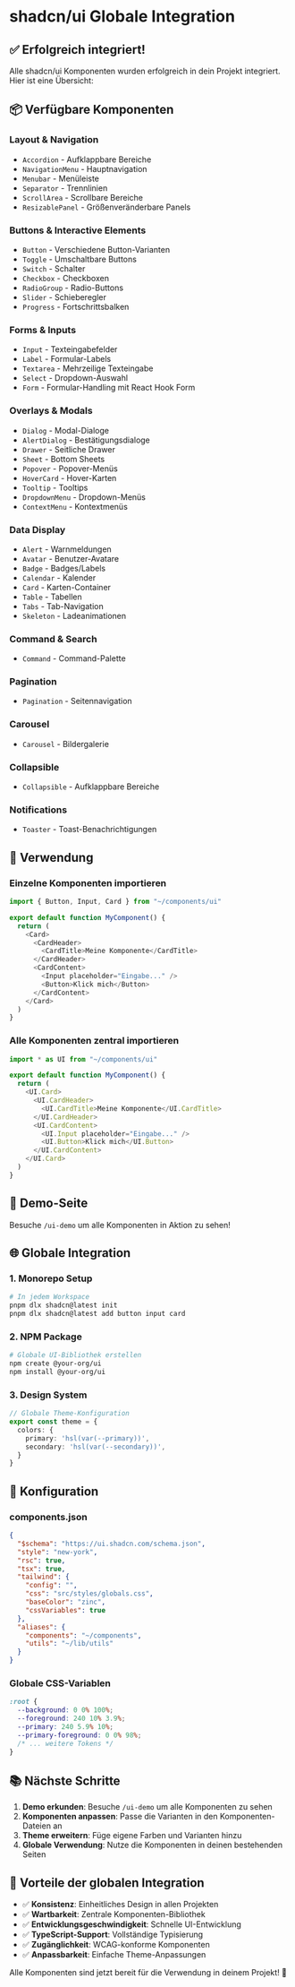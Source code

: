 # shadcn/ui Globale Integration

## ✅ Erfolgreich integriert!

Alle shadcn/ui Komponenten wurden erfolgreich in dein Projekt integriert. Hier ist eine Übersicht:

## 📦 Verfügbare Komponenten

### Layout & Navigation
- `Accordion` - Aufklappbare Bereiche
- `NavigationMenu` - Hauptnavigation
- `Menubar` - Menüleiste
- `Separator` - Trennlinien
- `ScrollArea` - Scrollbare Bereiche
- `ResizablePanel` - Größenveränderbare Panels

### Buttons & Interactive Elements
- `Button` - Verschiedene Button-Varianten
- `Toggle` - Umschaltbare Buttons
- `Switch` - Schalter
- `Checkbox` - Checkboxen
- `RadioGroup` - Radio-Buttons
- `Slider` - Schieberegler
- `Progress` - Fortschrittsbalken

### Forms & Inputs
- `Input` - Texteingabefelder
- `Label` - Formular-Labels
- `Textarea` - Mehrzeilige Texteingabe
- `Select` - Dropdown-Auswahl
- `Form` - Formular-Handling mit React Hook Form

### Overlays & Modals
- `Dialog` - Modal-Dialoge
- `AlertDialog` - Bestätigungsdialoge
- `Drawer` - Seitliche Drawer
- `Sheet` - Bottom Sheets
- `Popover` - Popover-Menüs
- `HoverCard` - Hover-Karten
- `Tooltip` - Tooltips
- `DropdownMenu` - Dropdown-Menüs
- `ContextMenu` - Kontextmenüs

### Data Display
- `Alert` - Warnmeldungen
- `Avatar` - Benutzer-Avatare
- `Badge` - Badges/Labels
- `Calendar` - Kalender
- `Card` - Karten-Container
- `Table` - Tabellen
- `Tabs` - Tab-Navigation
- `Skeleton` - Ladeanimationen

### Command & Search
- `Command` - Command-Palette

### Pagination
- `Pagination` - Seitennavigation

### Carousel
- `Carousel` - Bildergalerie

### Collapsible
- `Collapsible` - Aufklappbare Bereiche

### Notifications
- `Toaster` - Toast-Benachrichtigungen

## 🚀 Verwendung

### Einzelne Komponenten importieren
```typescript
import { Button, Input, Card } from "~/components/ui"

export default function MyComponent() {
  return (
    <Card>
      <CardHeader>
        <CardTitle>Meine Komponente</CardTitle>
      </CardHeader>
      <CardContent>
        <Input placeholder="Eingabe..." />
        <Button>Klick mich</Button>
      </CardContent>
    </Card>
  )
}
```

### Alle Komponenten zentral importieren
```typescript
import * as UI from "~/components/ui"

export default function MyComponent() {
  return (
    <UI.Card>
      <UI.CardHeader>
        <UI.CardTitle>Meine Komponente</UI.CardTitle>
      </UI.CardHeader>
      <UI.CardContent>
        <UI.Input placeholder="Eingabe..." />
        <UI.Button>Klick mich</UI.Button>
      </UI.CardContent>
    </UI.Card>
  )
}
```

## 🎨 Demo-Seite

Besuche `/ui-demo` um alle Komponenten in Aktion zu sehen!

## 🌐 Globale Integration

### 1. **Monorepo Setup**
```bash
# In jedem Workspace
pnpm dlx shadcn@latest init
pnpm dlx shadcn@latest add button input card
```

### 2. **NPM Package**
```bash
# Globale UI-Bibliothek erstellen
npm create @your-org/ui
npm install @your-org/ui
```

### 3. **Design System**
```typescript
// Globale Theme-Konfiguration
export const theme = {
  colors: {
    primary: 'hsl(var(--primary))',
    secondary: 'hsl(var(--secondary))',
  }
}
```

## 🔧 Konfiguration

### components.json
```json
{
  "$schema": "https://ui.shadcn.com/schema.json",
  "style": "new-york",
  "rsc": true,
  "tsx": true,
  "tailwind": {
    "config": "",
    "css": "src/styles/globals.css",
    "baseColor": "zinc",
    "cssVariables": true
  },
  "aliases": {
    "components": "~/components",
    "utils": "~/lib/utils"
  }
}
```

### Globale CSS-Variablen
```css
:root {
  --background: 0 0% 100%;
  --foreground: 240 10% 3.9%;
  --primary: 240 5.9% 10%;
  --primary-foreground: 0 0% 98%;
  /* ... weitere Tokens */
}
```

## 📚 Nächste Schritte

1. **Demo erkunden**: Besuche `/ui-demo` um alle Komponenten zu sehen
2. **Komponenten anpassen**: Passe die Varianten in den Komponenten-Dateien an
3. **Theme erweitern**: Füge eigene Farben und Varianten hinzu
4. **Globale Verwendung**: Nutze die Komponenten in deinen bestehenden Seiten

## 🎯 Vorteile der globalen Integration

- ✅ **Konsistenz**: Einheitliches Design in allen Projekten
- ✅ **Wartbarkeit**: Zentrale Komponenten-Bibliothek
- ✅ **Entwicklungsgeschwindigkeit**: Schnelle UI-Entwicklung
- ✅ **TypeScript-Support**: Vollständige Typisierung
- ✅ **Zugänglichkeit**: WCAG-konforme Komponenten
- ✅ **Anpassbarkeit**: Einfache Theme-Anpassungen

Alle Komponenten sind jetzt bereit für die Verwendung in deinem Projekt! 🎉 